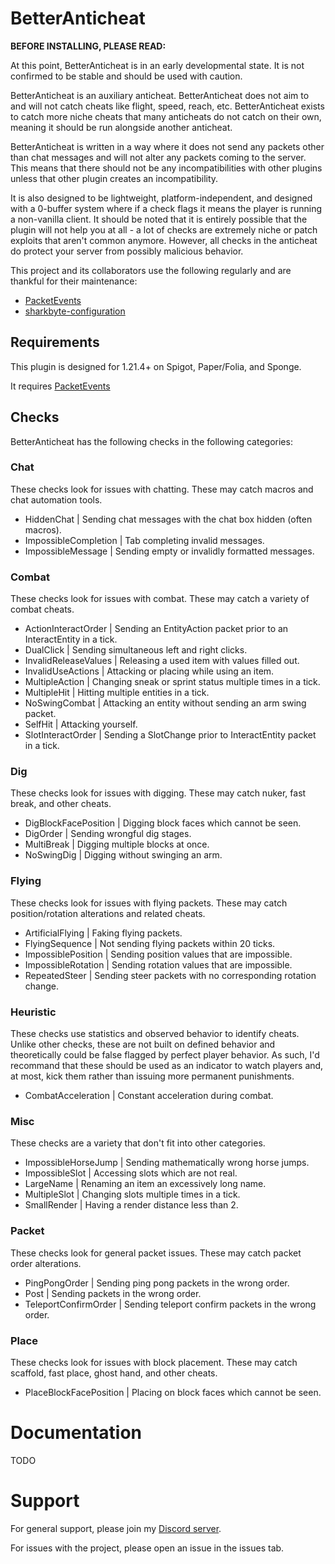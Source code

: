# BetterAnticheat

**BEFORE INSTALLING, PLEASE READ:** 

At this point, BetterAnticheat is in an early developmental state. It is not confirmed to be stable and should be used
with caution.

BetterAnticheat is an auxiliary anticheat. BetterAnticheat does not aim to and will not catch cheats like flight, speed,
reach, etc. BetterAnticheat exists to catch more niche cheats that many anticheats do not catch on their own, meaning it
should be run alongside another anticheat.

BetterAnticheat is written in a way where it does not send any packets other than chat messages and will not alter any
packets coming to the server. This means that there should not be any incompatibilities with other plugins unless that
other plugin creates an incompatibility.

It is also designed to be lightweight, platform-independent, and designed with a 0-buffer system where if a check flags
it means the player is running a non-vanilla client. It should be noted that it is entirely possible that the plugin
will not help you at all - a lot of checks are extremely niche or patch exploits that aren't common anymore. However,
all checks in the anticheat do protect your server from possibly malicious behavior.

This project and its collaborators use the following regularly and are thankful for their maintenance:
- [PacketEvents](https://github.com/retrooper/packetevents)
- [sharkbyte-configuration](https://github.com/amnoah/sharkbyte-configuration)

## Requirements

This plugin is designed for 1.21.4+ on Spigot, Paper/Folia, and Sponge.

It requires [PacketEvents](https://github.com/retrooper/packetevents)

## Checks

BetterAnticheat has the following checks in the following categories:

### Chat

These checks look for issues with chatting. These may catch macros and chat automation tools.

- HiddenChat | Sending chat messages with the chat box hidden (often macros).
- ImpossibleCompletion | Tab completing invalid messages.
- ImpossibleMessage | Sending empty or invalidly formatted messages.

### Combat

These checks look for issues with combat. These may catch a variety of combat cheats.

- ActionInteractOrder | Sending an EntityAction packet prior to an InteractEntity in a tick.
- DualClick | Sending simultaneous left and right clicks.
- InvalidReleaseValues | Releasing a used item with values filled out.
- InvalidUseActions | Attacking or placing while using an item.
- MultipleAction | Changing sneak or sprint status multiple times in a tick.
- MultipleHit | Hitting multiple entities in a tick.
- NoSwingCombat | Attacking an entity without sending an arm swing packet.
- SelfHit | Attacking yourself.
- SlotInteractOrder | Sending a SlotChange prior to InteractEntity packet in a tick.

### Dig

These checks look for issues with digging. These may catch nuker, fast break, and other cheats.

- DigBlockFacePosition | Digging block faces which cannot be seen.
- DigOrder | Sending wrongful dig stages.
- MultiBreak | Digging multiple blocks at once.
- NoSwingDig | Digging without swinging an arm.

### Flying

These checks look for issues with flying packets. These may catch position/rotation alterations and related cheats.

- ArtificialFlying | Faking flying packets.
- FlyingSequence | Not sending flying packets within 20 ticks.
- ImpossiblePosition | Sending position values that are impossible.
- ImpossibleRotation | Sending rotation values that are impossible.
- RepeatedSteer | Sending steer packets with no corresponding rotation change.

### Heuristic

These checks use statistics and observed behavior to identify cheats. Unlike other checks, these are not built on
defined behavior and theoretically could be false flagged by perfect player behavior. As such, I'd recommand that these 
should be used as an indicator to watch players and, at most, kick them rather than issuing more permanent punishments.

- CombatAcceleration | Constant acceleration during combat.

### Misc

These checks are a variety that don't fit into other categories.

- ImpossibleHorseJump | Sending mathematically wrong horse jumps.
- ImpossibleSlot | Accessing slots which are not real.
- LargeName | Renaming an item an excessively long name.
- MultipleSlot | Changing slots multiple times in a tick.
- SmallRender | Having a render distance less than 2.

### Packet

These checks look for general packet issues. These may catch packet order alterations.

- PingPongOrder | Sending ping pong packets in the wrong order.
- Post | Sending packets in the wrong order.
- TeleportConfirmOrder | Sending teleport confirm packets in the wrong order.

### Place

These checks look for issues with block placement. These may catch scaffold, fast place, ghost hand, and other cheats.

- PlaceBlockFacePosition | Placing on block faces which cannot be seen.

# Documentation

TODO

# Support

For general support, please join my [Discord server](https://discord.gg/ey9uTg3hcy).

For issues with the project, please open an issue in the issues tab.